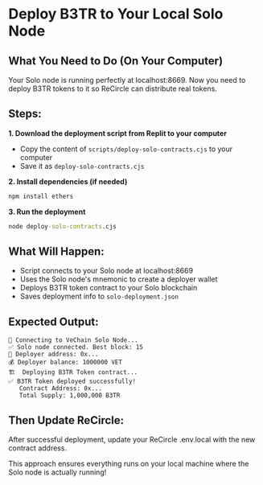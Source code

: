 # Deploy B3TR to Your Local Solo Node

## What You Need to Do (On Your Computer)

Your Solo node is running perfectly at localhost:8669. Now you need to deploy B3TR tokens to it so ReCircle can distribute real tokens.

## Steps:

**1. Download the deployment script from Replit to your computer**
- Copy the content of `scripts/deploy-solo-contracts.cjs` to your computer
- Save it as `deploy-solo-contracts.cjs`

**2. Install dependencies (if needed)**
```cmd
npm install ethers
```

**3. Run the deployment**
```cmd
node deploy-solo-contracts.cjs
```

## What Will Happen:
- Script connects to your Solo node at localhost:8669
- Uses the Solo node's mnemonic to create a deployer wallet
- Deploys B3TR token contract to your Solo blockchain
- Saves deployment info to `solo-deployment.json`

## Expected Output:
```
🚀 Connecting to VeChain Solo Node...
✅ Solo node connected. Best block: 15
👤 Deployer address: 0x...
💰 Deployer balance: 1000000 VET
🏗️  Deploying B3TR Token contract...
✅ B3TR Token deployed successfully!
   Contract Address: 0x...
   Total Supply: 1,000,000 B3TR
```

## Then Update ReCircle:
After successful deployment, update your ReCircle .env.local with the new contract address.

This approach ensures everything runs on your local machine where the Solo node is actually running!